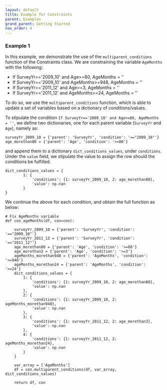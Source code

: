 ```yaml
---
layout: default
title: Example for Constraints
parent: Examples
grand_parent: Getting Started
nav_order: 4
---
```


### Example 1
In this example, we demonstrate the use of the `multiparent_conditions` function of the Constraints class. We are constraining the variable `AgeMonths` with the following:
*   If SurveyYr=='2009_10' and Age>=80, AgeMonths = ''
*   If SurveyYr=='2009_10' and AgeMonths>=948, AgeMonths = ''
*   If SurveyYr=='2011_12' and Age>=3, AgeMonths = ''
*   If SurveyYr=='2011_12' and AgeMonths>=24, AgeMonths = ''

To do so, we use the `multiparent_conditions` function, which is able to update a set of variables based on a dictionary of conditions/values.

To stipulate the condition `If SurveyYr=='2009_10' and Age>=80, AgeMonths = ''`, we define two dictionaries, one for each parent variable (`SurveyYr` and `Age`), namely as:
```
surveyYr_2009_10 = {'parent': 'SurveyYr', 'condition': '=="2009_10"'}
age_morethan80 = {'parent': 'Age', 'condition': '>=80'}
```
and append them to a dictionary `dict_conditions_values`, under `conditions`. Under the `value` field, we stipulate the value to assign the row should the conditions be fulfilled.
```
dict_conditions_values = {
        1: {
            'conditions': {1: surveyYr_2009_10, 2: age_morethan80},
            'value': np.nan
        }
}
```
We continue the above for each condition, and obtain the full function as below:

```
# Fix AgeMonths variable
def con_ageMonths(df, con=con):

    surveyYr_2009_10 = {'parent': 'SurveyYr', 'condition': '=="2009_10"'}
    surveyYr_2011_12 = {'parent': 'SurveyYr', 'condition': '=="2011_12"'}
    age_morethan80 = {'parent': 'Age', 'condition': '>=80'}
    age_morethan3 = {'parent': 'Age', 'condition': '>=3'}
    ageMonths_morethan948 = {'parent': 'AgeMonths', 'condition': '>=948'}
    ageMonths_morethan24 = {'parent': 'AgeMonths', 'condition': '>=24'}
    dict_conditions_values = {
        1: {
            'conditions': {1: surveyYr_2009_10, 2: age_morethan80},
            'value': np.nan
        },
        2: {
            'conditions': {1: surveyYr_2009_10, 2: ageMonths_morethan948},
            'value': np.nan
        },
        3: {
            'conditions': {1: surveyYr_2011_12, 2: age_morethan3},
            'value': np.nan
        },
        4: {
            'conditions': {1: surveyYr_2011_12, 2: ageMonths_morethan24},
            'value': np.nan
        }
    }

    var_array = ['AgeMonths']
    df = con.multiparent_conditions(df, var_array, dict_conditions_values)

    return df, con
```